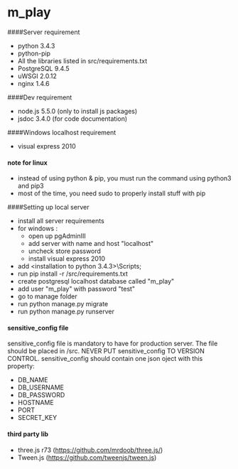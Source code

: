 # m_play

####Server requirement
- python 3.4.3
- python-pip
- All the libraries listed in src/requirements.txt
- PostgreSQL 9.4.5
- uWSGI 2.0.12
- nginx 1.4.6

####Dev requirement
- node.js 5.5.0 (only to install js packages)
- jsdoc 3.4.0  (for code documentation)

####Windows localhost requirement
- visual express 2010

#### note for linux
- instead of using python & pip, you must run the command using python3 and pip3
- most of the time, you need sudo to properly install stuff with pip

####Setting up local server
- install all server requirements
- for windows : 
  - open up pgAdminIII
  - add server with name and host "localhost"
  - uncheck store password
  - install visual express 2010
- add <installation to python 3.4.3>\Scripts;
- run pip install -r /src/requirements.txt
- create postgresql localhost database called "m_play"
- add user "m_play" with password "test"
- go to manage folder
- run python manage.py migrate
- run python manage.py runserver

#### sensitive_config file
sensitive_config file is mandatory to have for production server. The file
should be placed in /src. NEVER PUT sensitive_config TO VERSION CONTROL. 
sensitive_config should contain one json oject with this property:
  - DB_NAME
  - DB_USERNAME
  - DB_PASSWORD
  - HOSTNAME
  - PORT
  - SECRET_KEY

#### third party lib
- three.js r73 (https://github.com/mrdoob/three.js/)
- Tween.js (https://github.com/tweenjs/tween.js)
